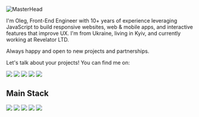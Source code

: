 ![MasterHead](https://user-images.githubusercontent.com/19890852/192091979-d025b186-fa4b-4279-af4f-8a877fa66bae.png)

I'm Oleg, Front-End Engineer with 10+ years of experience leveraging JavaScript to build responsive websites, web & mobile apps, and interactive features that improve UX. I'm from Ukraine, living in Kyiv, and currently working at Revelator LTD.

Always happy and open to new projects and partnerships.

Let's talk about your projects! You can find me on:

[![](https://user-images.githubusercontent.com/19890852/141693102-13de86d3-6cfe-40a2-841f-dbaafd5edc78.png)](https://www.linkedin.com/in/oyavorskiy/)
[![](https://user-images.githubusercontent.com/19890852/141693195-5fadc29f-f3ec-446c-97c5-79e2d03fc3b0.png)](https://www.facebook.com/yavorskiy.web)
[![](https://user-images.githubusercontent.com/19890852/141693308-1319b3ef-9fb0-4d08-8921-85d112c9bd05.png)](https://www.instagram.com/yavorskiy.web/)
[![](https://user-images.githubusercontent.com/19890852/141693334-48a035c6-0676-40d3-82fa-6e6969bbb171.png)](https://twitter.com/yavorskiy_web)
[![](https://user-images.githubusercontent.com/19890852/141693384-95e78446-7fee-4176-9842-d2fa2b0e01bc.png)](https://www.behance.net/yavorskiy)

## Main Stack
![](https://img.shields.io/badge/Markup-HTML-informational?style=flat&logo=html5&logoColor=white&color=2bbc8a)
![](https://img.shields.io/badge/Markup-SCSS-informational?style=flat&logo=sass&logoColor=white&color=2bbc8a)
![](https://img.shields.io/badge/Code-JavaScript-informational?style=flat&logo=javascript&logoColor=white&color=2bbc8a)
![](https://img.shields.io/badge/Code-TypeScript-informational?style=flat&logo=typescript&logoColor=white&color=2bbc8a)
![](https://img.shields.io/badge/Framework-Angular-informational?style=flat&logo=angular&logoColor=white&color=2bbc8a)
